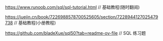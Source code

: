 https://www.runoob.com/sql/sql-tutorial.html // 基础教程(随时翻阅)

https://juejin.cn/book/7226988578700525605/section/7228944127025479738 // 基础教程(小册教程)

https://github.com/bladeXue/sql50?tab=readme-ov-file // SQL 练习题
